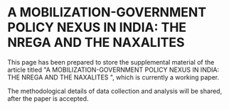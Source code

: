 # A MOBILIZATION-GOVERNMENT POLICY NEXUS IN INDIA: THE NREGA AND THE NAXALITES

This page has been prepared to store the supplemental material of the article titled "A MOBILIZATION-GOVERNMENT POLICY NEXUS IN INDIA: THE NREGA AND THE NAXALITES
", which is currently a working paper.

The methodological details of data collection and analysis will be shared, after the paper is accepted.
